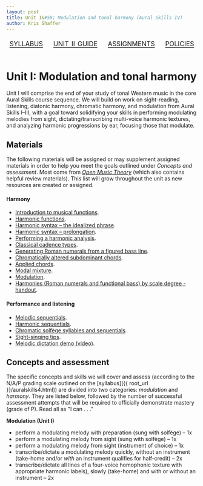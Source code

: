 ```yaml
---
layout: post
title: Unit I&#58; Modulation and tonal harmony (Aural Skills IV)
author: Kris Shaffer
---
```


<div style="text-align: center; font-size: 1.75em; font-variant: small-caps"><a href="./auralskills4.html">syllabus</a>&nbsp;&nbsp;&nbsp;&nbsp;<a href="./as4-unit2.html">unit ii guide</a>&nbsp;&nbsp;&nbsp;&nbsp;<a href="./as4-assign.html">assignments</a>&nbsp;&nbsp;&nbsp;&nbsp;<a href="./policies.html">policies</a></div><br/>

# Unit I: Modulation and tonal harmony #

Unit I will comprise the end of your study of tonal Western music in the core Aural Skills course sequence. We will build on work on sight-reading, listening, diatonic harmony, chromatic harmony, and modulation from Aural Skills I–III, with a goal toward solidifying your skills in performing modulating melodies from sight, dictating/transcribing multi-voice harmonic textures, and analyzing harmonic progressions by ear, focusing those that modulate.

## Materials ##

The following materials will be assigned or may supplement assigned materials in order to help you meet the goals outlined under *Concepts and assessment*. Most come from [*Open Music Theory*](http://openmusictheory.com) (which also contains helpful review materials). This list will grow throughout the unit as new resources are created or assigned.

#### Harmony ####

- [Introduction to musical functions](http://openmusictheory.com/functions.html).  
- [Harmonic functions](http://openmusictheory.com/harmonicFunctions.html).  
- [Harmonic syntax – the idealized phrase](http://openmusictheory.com/harmonicSyntax1.html).  
- [Harmonic syntax – prolongation](http://openmusictheory.com/harmonicSyntax2.html).  
- [Performing a harmonic analysis](http://openmusictheory.com/harmonicAnalysis.html).  
- [Classical cadence types](http://openmusictheory.com/cadenceTypes.html).  
- [Generating Roman numerals from a figured bass line](http://openmusictheory.com/RNfromFB.html).  
- [Chromatically altered subdominant chords](http://openmusictheory.com/alteredSubdominants.html).  
- [Applied chords](http://openmusictheory.com/appliedChords.html).  
- [Modal mixture](http://openmusictheory.com/modalMixture.html).  
- [Modulation](http://openmusictheory.com/Modulation.html).  
- [Harmonies (Roman numerals and functional bass) by scale degree - handout](http://openmusictheory.com/Graphics/Handouts/HarmoniesByBassScaleDegree.pdf).  

#### Performance and listening ####

- [Melodic sequentials](http://openmusictheory.com/melodicSequentials.html).  
- [Harmonic sequentials](http://openmusictheory.com/Graphics/harmonicSequential.pdf).  
- [Chromatic solfège syllables and sequentials](http://openmusictheory.com/chromaticSolfege.html).  
- [Sight-singing tips](http://openmusictheory.com/sightSinging.html).  
- [Melodic dictation demo (video)](http://openmusictheory.com/melodicDictationDemo.html).  


## Concepts and assessment ##

The specific concepts and skills we will cover and assess (according to the N/A/P grading scale outlined on the [syllabus]({{ root_url }}/auralskills4.html)) are divided into two categories: *modulation* and *harmony*. They are listed below, followed by the number of successful assessment attempts that will be required to officially demonstrate mastery (grade of P). Read all as "I can . . ."

**Modulation (Unit I)**

- perform a modulating melody with preparation (sung with solfège) – 1x  
- perform a modulating melody from sight (sung with solfège) – 1x  
- perform a modulating melody from sight (instrument of choice) – 1x  
- transcribe/dictate a modulating melody quickly, without an instrument (take-home and/or *with* an instrument qualifies for half-credit) – 2x  
- transcribe/dictate all lines of a four-voice homophonic texture with appropriate harmonic labels), slowly (take-home) and with or without an instrument – 2x  
